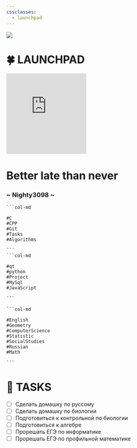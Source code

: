 ```yaml
---
cssclasses:
  - launchpad
---
```


<img src="https://github.com/Nighty3098/MY_NOTES/blob/main/obsidian-banner-2.png?raw=true" class="header_image" />


<h1 class="main_header">🍀 LAUNCHPAD</h1>


<div class="clock_widget"><iframe  src="https://free.timeanddate.com/clock/i9my1d0d/n375/szw210/szh210/hocfff/hbw0/cf100/hgr0/fav0/fiv0/mqc000/mqs2/mql3/mqw4/mqd70/mhc000/mhs2/mhl3/mhw4/mhd70/mmv0/hhs3/hms3/hsc00f" frameborder="0" width="210" height="210"></iframe></div>



<div class="note_2">
	<h1 class="note">Better late than never</h1>
	<h3 class="author">~ Nighty3098 ~</h3>
</div>



````col
```col-md

#C 
#CPP
#Git 
#Tasks 
#Algorithms

```
```col-md

#qt 
#python
#Project
#MySql
#JavaScript

```

```col-md

#English 
#Geometry 
#ComputerScience 
#Statistic 
#SocialStudies 
#Russian 
#Math 

```

````





<h1 class="main_header">🚀 TASKS</h1>


- [ ] Сделать домашку по руссому
- [ ] Сделать домашку по биологии
- [ ] Подготовиться к контрольной по биологии
- [ ] Подготовиться к алгебре
- [ ] Прорешать ЕГЭ по информатике
- [ ] Прорешать ЕГЭ по профильной математике